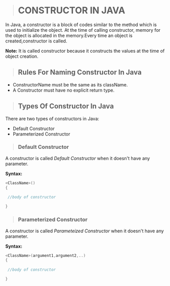 > # CONSTRUCTOR IN JAVA

In Java, a constructor is a block of codes similar to the method which is used to initialize the object. At the time of calling constructor, memory for the object is allocated in the memory.Every time an object is created,constructor is called.

__Note:__ It is called constructor because it constructs the values at the time of object creation.

> ## Rules For Naming Constructor In Java
* ConstructorName must be the same as its className.
* A Constructor must have no explicit return type.



> ## Types Of Constructor In Java
 There are two types of constructors in Java:

* Default Constructor
* Parameterized Constructor

> ### Default Constructor
 A constructor is called *Default Constructor* when it doesn't have any parameter.

 __Syntax:__

 ```java
<ClassName>()
{
  
  //body of constructor

}
 ```

 > ### Parameterized Constructor
 A constructor is called *Parameteized Constructor* when it doesn't have any parameter.

 __Syntax:__

 ```java
<ClassName>(argument1,argument2,..)
{
  
  //body of constructor

}
 ```